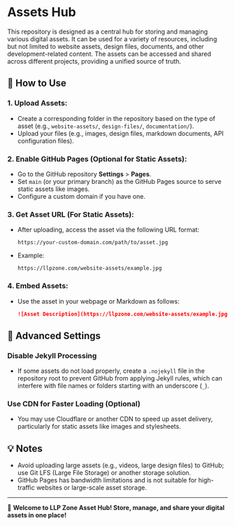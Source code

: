 # Assets Hub

This repository is designed as a central hub for storing and managing various digital assets. It can be used for a variety of resources, including but not limited to website assets, design files, documents, and other development-related content. The assets can be accessed and shared across different projects, providing a unified source of truth.

## 📌 How to Use

### 1. Upload Assets:

- Create a corresponding folder in the repository based on the type of asset (e.g., `website-assets/`, `design-files/`, `documentation/`).
- Upload your files (e.g., images, design files, markdown documents, API configuration files).

### 2. Enable GitHub Pages (Optional for Static Assets):

- Go to the GitHub repository **Settings** > **Pages**.
- Set `main` (or your primary branch) as the GitHub Pages source to serve static assets like images.
- Configure a custom domain if you have one.

### 3. Get Asset URL (For Static Assets):

- After uploading, access the asset via the following URL format:
  ```
  https://your-custom-domain.com/path/to/asset.jpg
  ```
- Example:
  ```
  https://llpzone.com/website-assets/example.jpg
  ```

### 4. Embed Assets:

- Use the asset in your webpage or Markdown as follows:
  ```md
  ![Asset Description](https://llpzone.com/website-assets/example.jpg)
  ```

## 🚀 Advanced Settings

### Disable Jekyll Processing

- If some assets do not load properly, create a `.nojekyll` file in the repository root to prevent GitHub from applying Jekyll rules, which can interfere with file names or folders starting with an underscore (`_`).

### Use CDN for Faster Loading (Optional)

- You may use Cloudflare or another CDN to speed up asset delivery, particularly for static assets like images and stylesheets.

## 💡 Notes

- Avoid uploading large assets (e.g., videos, large design files) to GitHub; use Git LFS (Large File Storage) or another storage solution.
- GitHub Pages has bandwidth limitations and is not suitable for high-traffic websites or large-scale asset storage.

---

📢 **Welcome to LLP Zone Asset Hub! Store, manage, and share your digital assets in one place!**

